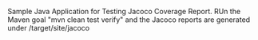 Sample Java Application for Testing Jacoco Coverage Report.
RUn the Maven goal "mvn clean test verify" and the Jacoco reports are generated under /target/site/jacoco

